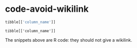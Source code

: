 # code-avoid-wikilink
```r
tibble[['column_name']]
```

`tibble[['column_name']]`

The snippets above are R code: they should not give a wikilink.
